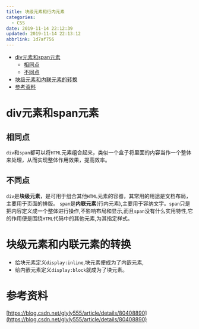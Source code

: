 ```yaml
---
title: 块级元素和行内元素
categories: 
  - CSS
date: 2019-11-14 22:12:39
updated: 2019-11-14 22:13:12
abbrlink: 1d7af756
---
```

<div id='my_toc'>

- [div元素和span元素](/blog/1d7af756/#div元素和span元素)
    - [相同点](/blog/1d7af756/#相同点)
    - [不同点](/blog/1d7af756/#不同点)
- [块级元素和内联元素的转换](/blog/1d7af756/#块级元素和内联元素的转换)
- [参考资料](/blog/1d7af756/#参考资料)

</div>
<!--more-->
<script>if (navigator.platform.toLowerCase() == 'win32'){document.getElementById('my_toc').style.display = 'none';}</script>

<!--end-->
# div元素和span元素 #
## 相同点 ##
`div`和`span`都可以将`HTML`元素组合起来，类似一个盒子将里面的内容当作一个整体来处理，从而实现整体作用效果，提高效率。
## 不同点 ##
`div`是**块级元素**，是可用于组合其他`HTML`元素的容器，其常用的用途是文档布局，主要用于页面的排版。
`span`是**内联元素**(行内元素),主要用于容纳文字。`span`只是把内容定义成一个整体进行操作,不影响布局和显示,而且`span`没有什么实用特性,它的作用便是围绕`HTML`代码中的其他元素,为其指定样式。
# 块级元素和内联元素的转换 #
- 给块元素定义`display:inline`,块元素便成为了内嵌元素,
- 给内嵌元素定义`display:block`就成为了块元素。

# 参考资料 #
[https://blog.csdn.net/glyly555/article/details/80408890](https://blog.csdn.net/glyly555/article/details/80408890)
